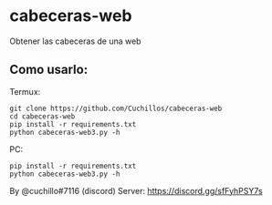 # cabeceras-web
 Obtener las cabeceras de una web


Como usarlo:
-------------
Termux:
```
git clone https://github.com/Cuchillos/cabeceras-web
cd cabeceras-web
pip install -r requirements.txt
python cabeceras-web3.py -h
```

PC:
```
pip install -r requirements.txt
python cabeceras-web3.py -h
```


By @cuchillo#7116 (discord)
Server: https://discord.gg/sfFyhPSY7s
